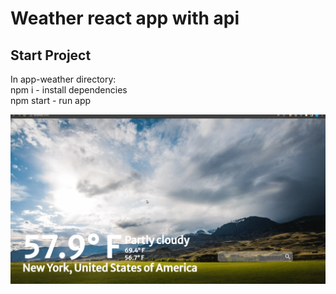 # Weather react app with api

## Start Project
In app-weather directory:  
npm i - install dependencies  
npm start - run app

![](app-weather/public/weather.gif)
